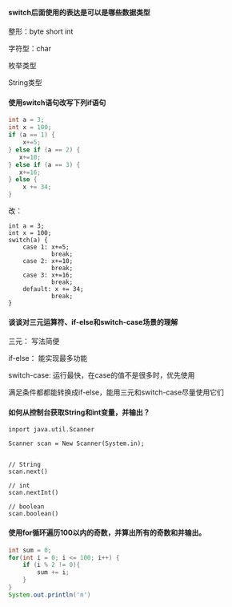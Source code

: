 #### switch后面使用的表达是可以是哪些数据类型

整形：byte short int

字符型：char

枚举类型

String类型

#### 使用switch语句改写下列if语句

```java
int a = 3;
int x = 100;
if (a == 1) {
	x+=5;
} else if (a == 2) {
   x+=10; 
} else if (a == 3) {
   x+=16; 
} else {
    x += 34;
}
```

改：

```
int a = 3;
int x = 100;
switch(a) {
	case 1: x+=5;
		    break;
	case 2: x+=10;
		    break;
	case 3: x+=16;
		    break;
	default: x += 34;
			break;
}
```



#### 谈谈对三元运算符、if-else和switch-case场景的理解

三元： 写法简便

if-else： 能实现最多功能

switch-case: 运行最快，在case的值不是很多时，优先使用



满足条件都都能转换成if-else，能用三元和switch-case尽量使用它们



#### 如何从控制台获取String和int变量，并输出？

```
inport java.util.Scanner

Scanner scan = New Scanner(System.in);


// String
scan.next()

// int
scan.nextInt()

// boolean
scan.boolean()

```



#### 使用for循环遍历100以内的奇数，并算出所有的奇数和并输出。

```java
int sum = 0;
for(int i = 0; i <= 100; i++) {
	if (i % 2 != 0){
		sum += i;
	}
}
System.out.println('n')
```





















































































